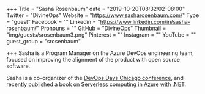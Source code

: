 +++
Title = "Sasha Rosenbaum"
date = "2019-10-20T08:32:02-08:00"
Twitter = "DivineOps"
Website = "https://www.sasharosenbaum.com/"
Type = "guest"
Facebook = ""
Linkedin = "https://www.linkedin.com/in/sasha-rosenbaum/"
Pronouns = ""
GitHub = "DivineOps"
Thumbnail = "img/guests/srosenbaum3.png"
Pinterest = ""
Instagram = ""
YouTube = ""
guest_group = "srosenbaum"

+++
Sasha is a Program Manager on the Azure DevOps engineering team, focused on improving the alignment of the product with open source software.

Sasha is a co-organizer of the [DevOps Days Chicago conference](https://www.devopsdayschi.org), and recently published a [book on Serverless computing in Azure with .NET](https://www.amazon.com/Serverless-computing-Azure-NET-deployment/dp/1787288390).
